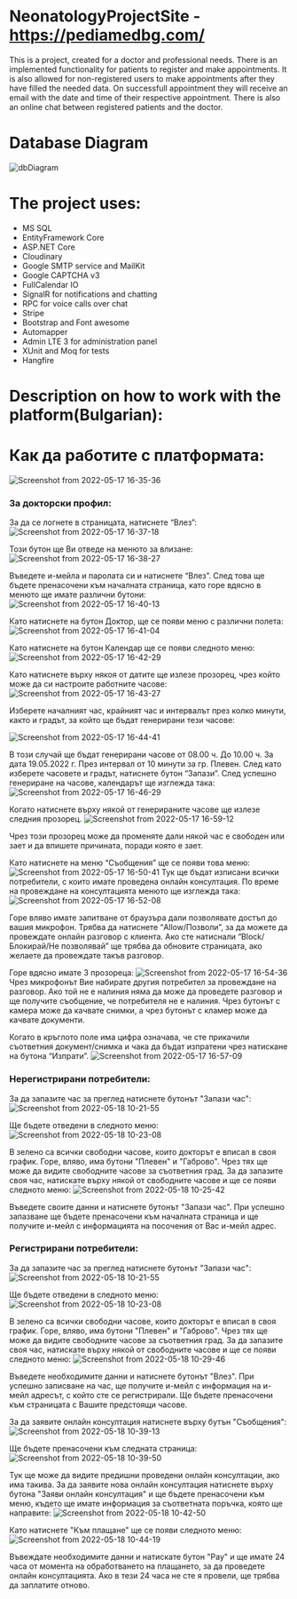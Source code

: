 # NeonatologyProjectSite - https://pediamedbg.com/
This is a project, created for a doctor and professional needs. There is an implemented functionality for patients to register and make appointments. It is also allowed for non-registered users to make appointments after they have filled the needed data. On successfull appointment they will receive an email with the date and time of their respective appointment. There is also an online chat between registered patients and the doctor.
# Database Diagram
![dbDiagram](https://user-images.githubusercontent.com/58532362/168985804-df1b9900-adb8-40d0-bece-58d72270b1b2.png)

# The project uses:
- MS SQL
- EntityFramework Core
- ASP.NET Core
- Cloudinary
- Google SMTP service and MailKit
- Google CAPTCHA v3
- FullCalendar IO
- SignalR for notifications and chatting
- RPC for voice calls over chat
- Stripe
- Bootstrap and Font awesome
- Automapper
- Admin LTE 3 for administration panel
- XUnit and Moq for tests
- Hangfire

# Description on how to work with the platform(Bulgarian):

# Как да работите с платформата:
![Screenshot from 2022-05-17 16-35-36](https://user-images.githubusercontent.com/58532362/168978654-4d076a33-1f94-42ff-8e85-80e7d7cdd5fd.png)

### За докторски профил:
За да се логнете в страницата, натиснете “Влез”:
![Screenshot from 2022-05-17 16-37-18](https://user-images.githubusercontent.com/58532362/168978870-a189021a-15b5-42fe-90c0-1b2c25f22763.png)

Този бутон ще Ви отведе на менюто за влизане:
![Screenshot from 2022-05-17 16-38-27](https://user-images.githubusercontent.com/58532362/168979136-97a68118-adc1-4081-9a0a-ff41b8166986.png)

Въведете и-мейла и паролата си и натиснете “Влез”. След това ще бъдете пренасочени към началната страница, като горе вдясно в менюто ще имате различни бутони:
![Screenshot from 2022-05-17 16-40-13](https://user-images.githubusercontent.com/58532362/168979142-cf68e6bd-e685-4365-a2cb-24ac00d7a851.png)

Като натиснете на бутон Доктор, ще се появи меню с различни полета:
![Screenshot from 2022-05-17 16-41-04](https://user-images.githubusercontent.com/58532362/168979148-da7ec50d-d7fb-4ee2-b8b1-759ff98967af.png)

Като натиснете на бутон Календар ще се появи следното меню:
![Screenshot from 2022-05-17 16-42-29](https://user-images.githubusercontent.com/58532362/168979155-e2acda07-287d-4d40-b23c-9560f5f19856.png)

Като натиснете върху някоя от датите ще излезе прозорец, чрез който може да си настроите работните часове:
![Screenshot from 2022-05-17 16-43-27](https://user-images.githubusercontent.com/58532362/168979164-e5162d9f-2fb2-4847-9be0-e8c39b084e24.png)

Изберете началният час, крайният час и интервалът през колко  минути, както и градът, за който ще бъдат генерирани тези часове:

![Screenshot from 2022-05-17 16-44-41](https://user-images.githubusercontent.com/58532362/168979165-6d1f3303-308a-417f-8963-30d76dc29dec.png)

В този случай ще бъдат генерирани часове от 08.00 ч. До 10.00 ч. За дата 19.05.2022 г. През интервал от 10 минути за гр. Плевен. 
След като изберете часовете и градът, натиснете бутон “Запази”. 
След успешно генериране на часове, календарът ще изглежда така: 
![Screenshot from 2022-05-17 16-46-29](https://user-images.githubusercontent.com/58532362/168979168-36624e7d-c750-4449-b96a-1bdd9f62c71a.png)

Когато натиснете върху някой от генерираните часове ще излезе следния прозорец.
![Screenshot from 2022-05-17 16-59-12](https://user-images.githubusercontent.com/58532362/168979186-e00b5901-7109-4cf5-9862-68dcab0c1249.png)

Чрез този прозорец може да променяте дали някой час е свободен или зает и да впишете причината, поради която е зает.

Като натиснете на меню “Съобщения” ще се появи това меню: 
![Screenshot from 2022-05-17 16-50-41](https://user-images.githubusercontent.com/58532362/168979172-0842bd2a-b3d0-4917-b21e-d6f63754e44d.png)
 Тук ще бъдат изписани всички потребители, с които имате проведена онлайн консултация. 
По време на провеждане на консултацията менюто ще изглежда така:
![Screenshot from 2022-05-17 16-52-08](https://user-images.githubusercontent.com/58532362/168979177-1324a147-5e68-4dbc-8d96-b74c9bfcaf8a.png)

Горе вляво имате запитване от браузъра дали позволявате достъп до вашия микрофон. Трябва да натиснете “Allow/Позволи”, за да можете да провеждате онлайн разговор с клиента. Ако сте натиснали “Block/Блокирай/Не позволявай” ще трябва да обновите страницата, ако желаете да провеждате такъв разговор. 

Горе вдясно имате 3 прозореца:
![Screenshot from 2022-05-17 16-54-36](https://user-images.githubusercontent.com/58532362/168979178-e8e3f32b-19e4-4390-9280-a49597bc8c5c.png)
Чрез микрофонът Вие набирате другия потребител за провеждане на разговор. Ако той не е налиния няма да може да проведете разговор и ще получите съобщение, че потребителя не е налиния. Чрез бутонът с камера може да качвате снимки, а чрез бутонът с кламер може да качвате документи. 

Когато в кръглото поле има цифра означава, че сте прикачили съответния документ/снимка и чака да бъдат изпратени чрез натискане на бутона “Изпрати”.
![Screenshot from 2022-05-17 16-57-09](https://user-images.githubusercontent.com/58532362/168979181-bb23e0dc-5fb2-42e5-a9bd-b7ee9292f1b8.png)

### Нерегистрирани потребители:
За да запазите час за преглед натиснете бутонът "Запази час":
![Screenshot from 2022-05-18 10-21-55](https://user-images.githubusercontent.com/58532362/168980985-40828a36-ce65-48b8-865e-e9acf54c50db.png)

Ще бъдете отведени в следното меню:
![Screenshot from 2022-05-18 10-23-08](https://user-images.githubusercontent.com/58532362/168981248-0e5cb13a-d4ab-4286-b6d7-a8eb7735cf77.png)

В зелено са всички свободни часове, които докторът е вписал в своя график. Горе, вляво, има бутони "Плевен" и "Габрово". Чрез тях ще може да видите свободните часове за съответния град.
За да запазите своя час, натискате върху някой от свободните часове и ще се появи следното меню:
![Screenshot from 2022-05-18 10-25-42](https://user-images.githubusercontent.com/58532362/168981734-73df45b3-1352-4aa4-8002-6fc8026de69a.png)

Въведете своите данни и натиснете бутонът "Запази час". При успешно запазване ще бъдете пренасочени към началната страница и ще получите и-мейл с информацията на посочения от Вас и-мейл адрес.

### Регистрирани потребители:
За да запазите час за преглед натиснете бутонът "Запази час":
![Screenshot from 2022-05-18 10-21-55](https://user-images.githubusercontent.com/58532362/168980985-40828a36-ce65-48b8-865e-e9acf54c50db.png)

Ще бъдете отведени в следното меню:
![Screenshot from 2022-05-18 10-23-08](https://user-images.githubusercontent.com/58532362/168981248-0e5cb13a-d4ab-4286-b6d7-a8eb7735cf77.png)

В зелено са всички свободни часове, които докторът е вписал в своя график. Горе, вляво, има бутони "Плевен" и "Габрово". Чрез тях ще може да видите свободните часове за съответния град.
За да запазите своя час, натискате върху някой от свободните часове и ще се появи следното меню:
![Screenshot from 2022-05-18 10-29-46](https://user-images.githubusercontent.com/58532362/168982513-6e01d1fc-4143-4ded-b224-192722e1180d.png)

Въведете необходимите данни и натиснете бутонът "Влез". При успешно записване на час, ще получите и-мейл с информация на и-мейл адресът, с който сте се регистрирали. Ще бъдете пренасочени към страницата с Вашите предстоящи часове.

За да заявите онлайн консултация натиснете върху бутън "Съобщения":
![Screenshot from 2022-05-18 10-39-13](https://user-images.githubusercontent.com/58532362/168984272-b5fb74bf-3769-409c-a53f-e1505a25b8fe.png)

Ще бъдете пренасочени към следната страница:
![Screenshot from 2022-05-18 10-39-50](https://user-images.githubusercontent.com/58532362/168984506-9c2cc0ff-69b9-48da-a8c2-796bf668f57c.png)

Тук ще може да видите предишни проведени онлайн консултации, ако има такива. За да заявите нова онлайн консултация натиснете върху бутона "Заяви онлайн консултация" и ще бъдете пренасочени към меню, където ще имате информация за съответната поръчка, която ще направите:
![Screenshot from 2022-05-18 10-42-50](https://user-images.githubusercontent.com/58532362/168984990-e59c3764-c752-4740-91fd-dd297d9068b9.png)

Като натиснете "Към плащане" ще се появи следното меню:
![Screenshot from 2022-05-18 10-44-19](https://user-images.githubusercontent.com/58532362/168985254-9a0a1a87-f458-4399-a08a-dc49f698ec6b.png)

Въвеждате необходимите данни и натискате бутон "Pay" и ще имате 24 часа от момента на обработването на плащането, за да проведете онлайн консултацията. Ако в тези 24 часа не сте я провели, ще трябва да заплатите отново.
